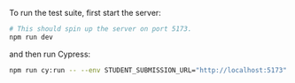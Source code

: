 To run the test suite, first start the server:

```bash
# This should spin up the server on port 5173.
npm run dev
```

and then run Cypress:

```bash
npm run cy:run -- --env STUDENT_SUBMISSION_URL="http://localhost:5173"
```
